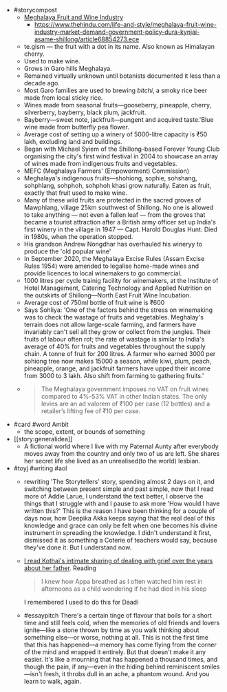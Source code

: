 - #storycompost
	- [Meghalaya Fruit and Wine Industry](https://www.thehindu.com/life-and-style/meghalaya-fruit-wine-industry-market-demand-government-policy-dura-kynjai-asame-shillong/article68854273.ece)
		- https://www.thehindu.com/life-and-style/meghalaya-fruit-wine-industry-market-demand-government-policy-dura-kynjai-asame-shillong/article68854273.ece
	- te.gism — the fruit with a dot in its name. Also known as Himalayan cherry.
	- Used to make wine.
	- Grows in Garo hills Meghalaya.
	- Remained virtually unknown until botanists documented it less than a decade ago.
	- Most Garo families are used to brewing *bitchi*, a smoky rice beer made from local sticky rice.
	- Wines made from seasonal fruits—gooseberry, pineapple, cherry, silverberry, bayberry, black plum, jackfruit.
	- Bayberry—sweet note, jackfruit—pungent and acquired taste.'Blue wine made from butterfly pea flower.
	- Average cost of setting up a winery of 5000-litre capacity is ₹50 lakh, excluding land and buildings.
	- Began with Michael Syiem of the Shillong-based Forever Young Club organising the city's first wind festival in 2004 to showcase an array of wines made from indigenous fruits and vegetables.
	- MEFC (Meghalaya Farmers' (Empowerment) Commission)
	- Meghalaya's indigenous fruits—shohiong, sophie, sohshang, sohphlang, sohphoh, sohphoh khasi grow naturally. Eaten as fruit, exactly that fruit used to make wine.
	- Many of these wild fruits are protected in the sacred groves of Mawphlang, village 25km southwest of Shillong. No one is allowed to take anything — not even a fallen leaf — from the groves that became a tourist attraction after a British army officer set up India's first winery in the village in 1947 — Capt. Harold Douglas Hunt. Died in 1980s, when the operation stopped.
	- His grandson Andrew Nongdhar has overhauled his wineryy to produce the 'old popular wine'
	- In September 2020, the Meghalaya Excise Rules (Assam Excise Rules 1954) were amended to legalise home-made wines and provide licences to local winemakers to go commercial.
	- 1000 litres per cycle trainig facility for winemakers, at the Institute of Hotel Management, Catering Technology and Applied Nutrition on the outskirts of Shillong—North East Fruit Wine Incubation.
	- Average cost of 750ml bottle of fruit wine is ₹600
	- Says Sohliya: 'One of the factors behind the stress on winemaking was to check the wastage of fruits and vegetables. Meghalay's terrain does not allow large-scale farming, and farmers have invariably can't sell all they grow or collect from the jungles. Their fruits of labour often rot;  the rate of wastage is similar to India's average of 40% for fruits and vegetables throughout the supply chain. A tonne of fruit for 200 litres. A farmer who earned 3000 per sohiong tree now makes 15000 a season, while kiwi, plum, peach, pineapple, orange, and jackfruit farmers have upped their income from 3000 to 3 lakh. Also shift from farming to gathering fruits.'
	- >The Meghalaya government imposes no VAT on fruit wines compared to 4%-53% VAT in other Indian states. The only levies are an ad valorem of ₹100 per case (12 bottles) and a retailer’s lifting fee of ₹10 per case.
- #card #word Ambit
	- the scope, extent, or bounds of something
- [[story:generalidea]]
	- A fictional world where I live with my Paternal Aunty after everybody moves away from the country and only two of us are left. She shares her secret life she lived as an unrealised(to the world) lesbian.
- #toyj #writing #aol
	- rewriting 'The Storytellers' story, spending almost 2 days on it, and switching between present simple and past simple, now that I read more of Addie Larue, I understand the text better, I observe the things that I struggle with and I pause to ask more 'How would I have written this?' This is the reason I have been thinking for a couple of days now, how Deepika Akka keeps saying that the real deal of this knowledge and grace can only be felt when one becomes his divine instrument in spreading the knowledge. I didn't understand it first, dismissed it as something a Coterie of teachers would say, because they've done it. But I understand now.
	- [I read Kothai's intimate sharing of dealing with grief over the years about her father](https://seventhhorse.substack.com/p/stranger-things-to-remind?utm_source=share&utm_medium=android&r=djagj&triedRedirect=true). Reading
	  
	  > I knew how Appa breathed as I often watched him rest in afternoons as a child wondering if he had died in his sleep
	  
	  I remembered I used to do this for Daadi
	- #essaypitch There's a certain tinge of flavour that boils for a short time and still feels cold, when the memories of old friends and lovers ignite—like a stone thrown by time as you walk thinking about something else—or worse, nothing at all. This is not the first time that this has happened—a memory has come flying from the corner of the mind and wrapped it entirely. But that doesn't make it any easier. It's like a mourning that has happened a thousand times, and though the pain, if any—even in the hiding behind reminiscent smiles—isn't fresh, it throbs dull in an ache, a phantom wound. And you learn to walk, again.